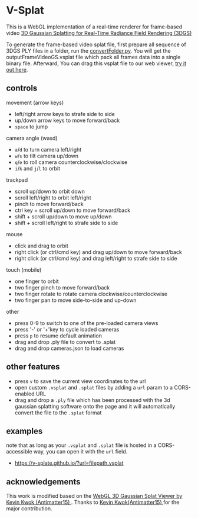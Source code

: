 # V-Splat
This is a WebGL implementation of a real-time renderer for frame-based video [3D Gaussian Splatting for Real-Time Radiance Field Rendering (3DGS)](https://repo-sam.inria.fr/fungraph/3d-gaussian-splatting/) 

To generate the frame-based video splat file, first prepare all sequence of 3DGS  PLY files in a folder, run the [convertFolder.py](./convertFolder.py). You will get the outputFrameVideoGS.vsplat file which pack all frames data into a single binary file. 
Afterward, You can drag this vsplat file to our web viewer, [try it out here](https://v-splate.github.io/).

## controls

movement (arrow keys)

- left/right arrow keys to strafe side to side
- up/down arrow keys to move forward/back
- `space` to jump

camera angle (wasd)

- `a`/`d` to turn camera left/right
- `w`/`s` to tilt camera up/down
- `q`/`e` to roll camera counterclockwise/clockwise
- `i`/`k` and `j`/`l` to orbit

trackpad
- scroll up/down to orbit down
- scroll left/right to orbit left/right
- pinch to move forward/back
- ctrl key + scroll up/down to move forward/back
- shift + scroll up/down to move up/down
- shift + scroll left/right to strafe side to side

mouse
- click and drag to orbit
- right click (or ctrl/cmd key) and drag up/down to move forward/back
- right click (or ctrl/cmd key) and drag left/right to strafe side to side

touch (mobile)
- one finger to orbit
- two finger pinch to move forward/back
- two finger rotate to rotate camera clockwise/counterclockwise
- two finger pan to move side-to-side and up-down

other
- press 0-9 to switch to one of the pre-loaded camera views
- press '-' or '+'key to cycle loaded cameras
- press `p` to resume default animation
- drag and drop .ply file to convert to .splat
- drag and drop cameras.json to load cameras

## other features

- press `v` to save the current view coordinates to the url
- open custom `.vsplat` and `.splat` files by adding a `url` param to a CORS-enabled URL
- drag and drop a `.ply` file which has been processed with the 3d gaussian splatting software onto the page and it will automatically convert the file to the `.splat` format

## examples

note that as long as your `.vsplat` and `.splat` file is hosted in a CORS-accessible way, you can open it with the `url` field. 
 
- https://v-splate.github.io/?url=filepath.vsplat 

## acknowledgements

This work is modified based on the [WebGL 3D Gaussian Splat Viewer by Kevin Kwok (Antimatter15) ](https://github.com/antimatter15/splat).
Thanks to [Kevin Kwok(Antimatter15) ](https://github.com/antimatter15/splat) for the major contribution.  
